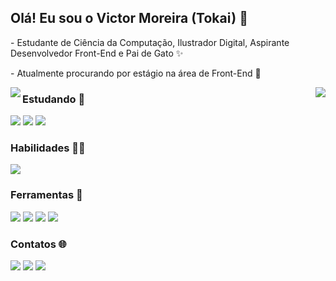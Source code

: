 ## Olá! Eu sou o Victor Moreira (Tokai) 🧡
<p>- Estudante de Ciência da Computação, Ilustrador Digital, Aspirante Desenvolvedor Front-End e Pai de Gato ✨</p>
<p>- Atualmente procurando por estágio na área de Front-End 🔭</p>

<div>
  <img align=left src="https://github-readme-stats.vercel.app/api?username=virtu-tokai&show_icons=true&include_all_commits=true&count_private=true&hide_title=true&theme=monokai"/>
  <img align=right src="https://github-readme-stats.vercel.app/api/top-langs/?username=virtu-tokai&layout=compact&langs_count=16&theme=monokai"/>
</div>

### **Estudando 🌱**
<div>
  <img src="https://img.shields.io/badge/HTML5-orange?style=for-the-badge&logo=html5&logoColor=white" target="_blank"/>
  <img src="https://img.shields.io/badge/JavaScript-yellow?style=for-the-badge&logo=javascript&logoColor=white" target="_blank"/>
  <img src="https://img.shields.io/badge/CSS3-blue?style=for-the-badge&logo=css3&logoColor=white" target="_blank"/>
</div>

### **Habilidades 👨‍💻**
<div>
  <img src="https://img.shields.io/badge/HTML5-orange?style=for-the-badge&logo=html5&logoColor=white" target="_blank"/>
</div>

### **Ferramentas 🔨**
<div>
  <img src="https://img.shields.io/badge/VsCode-blue?style=for-the-badge&logo=visualstudiocode&logoColor=white" target="_blank"/>
  <img src="https://img.shields.io/badge/PyCharm-yellow?style=for-the-badge&logo=pycharm&logoColor=white" target="_blank"/>
  <img src="https://img.shields.io/badge/github-000?style=for-the-badge&logo=github&logoColor=white" target="_blank"/>
  <img src="https://img.shields.io/badge/Krita-ff54b5?style=for-the-badge&logo=krita&logoColor=white" target="_blank"/>
</div>

### **Contatos 🌐**
<div>
  <a href="https://instagram/virtu_tokai" target="_blank"/>
    <img src="https://img.shields.io/badge/Instagram-ff54b5?style=for-the-badge&logo=instagram&logoColor=white" target="_blank"/></a>
  <a href="https://www.linkedin.com/in/victor-moreira-silva-a81b5723a" target="_blank"/>
    <img src="https://img.shields.io/badge/LinkedIn-5478ff?style=for-the-badge&logo=linkedin&logoColor=white" target="_blank"/></a>
  <a href="mailto:vmvmsilva57@gmail.com" target="_blank"/>
    <img src="https://img.shields.io/badge/Gmail-f63b3b?style=for-the-badge&logo=gmail&logoColor=white" target="_blank"/></a>
</div>
